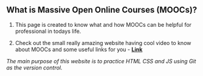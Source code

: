 ## What is Massive Open Online Courses (MOOCs)? 
1. This page is created to know what and how MOOCs can be helpful for professional in todays life.

2. Check out the small really amazing website having cool video to know about MOOCs and some useful links for you - **[Link](https://mukulmilind.github.io/MOOCs/)**

*The main purpose of this website is to practice HTML CSS and JS using Git as the version control.*
